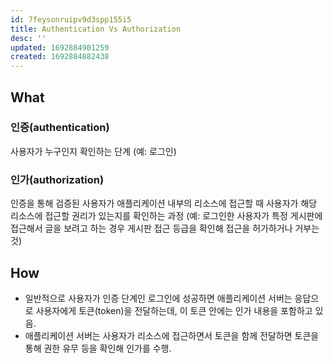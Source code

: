 ```yaml
---
id: 7feysonruipv9d3spp155i5
title: Authentication Vs Authorization
desc: ''
updated: 1692884901259
created: 1692884882438
---
```


## What

### 인증(authentication)
사용자가 누구인지 확인하는 단계 (예: 로그인)

### 인가(authorization)
인증을 통해 검증된 사용자가 애플리케이션 내부의 리소스에 접근할 때 사용자가 해당 리소스에 접근할 권리가 있는지를 확인하는 과정 (예: 로그인한 사용자가 특정 게시판에 접근해서 글을 보려고 하는 경우 게시판 접근 등급을 확인해 접근을 허가하거나 거부는 것)

## How
- 일반적으로 사용자가 인증 단계인 로그인에 성공하면 애플리케이션 서버는 응답으로 사용자에게 토큰(token)을 전달하는데, 이 토큰 안에는 인가 내용을 포함하고 있음.
- 애플리케이션 서버는 사용자가 리소스에 접근하면서 토큰을 함께 전달하면 토큰을 통해 권한 유무 등을 확인해 인가를 수행.